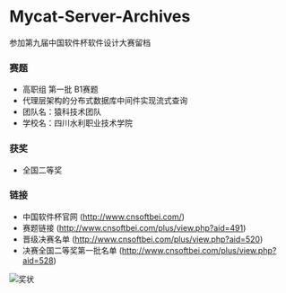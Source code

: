 # Mycat-Server-Archives
参加第九届中国软件杯软件设计大赛留档

### 赛题

* 高职组 第一批 B1赛题
* 代理层架构的分布式数据库中间件实现流式查询
* 团队名：猿科技术团队
* 学校名：四川水利职业技术学院

### 获奖

* 全国二等奖

### 链接

* 中国软件杯官网 (http://www.cnsoftbei.com/)
* 赛题链接 (http://www.cnsoftbei.com/plus/view.php?aid=491)
* 晋级决赛名单 (http://www.cnsoftbei.com/plus/view.php?aid=520)
* 决赛全国二等奖第一批名单 (http://www.cnsoftbei.com/plus/view.php?aid=528)

![奖状](https://github.com/664235822/Mycat-Server-Archives/blob/master/img/%E6%A0%A1%E5%9B%AD%E4%BF%A1%E6%81%AF%E7%AE%A1%E7%90%86%E7%B3%BB%E7%BB%9F%E9%A1%B9%E7%9B%AE%E4%B8%AD%E6%A0%87.jpeg?raw=true)
